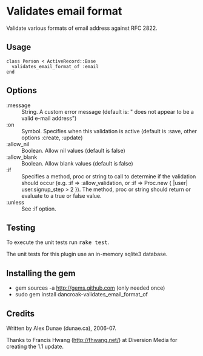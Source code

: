 Validates email format
======================

Validate various formats of email address against RFC 2822.

Usage
-----

    class Person < ActiveRecord::Base
      validates_email_format_of :email
    end

Options
-------

<dl>
	<dt>:message</dt>
    <dd>String. A custom error message (default is: " does not appear to be a valid e-mail address")
  <dt>:on</dt>
    <dd>Symbol. Specifies when this validation is active (default is :save, other options :create, :update)</dd>
  <dt>:allow_nil</dt>
    <dd>Boolean. Allow nil values (default is false)</dd>
  <dt>:allow_blank</dt>
    <dd>Boolean. Allow blank values (default is false)</dd>
  <dt>:if</dt>
    <dd>Specifies a method, proc or string to call to determine if the validation should occur (e.g. :if => :allow_validation, or :if => Proc.new { |user| user.signup_step > 2 }). The method, proc or string should return or evaluate to a true or false value.</dd>
  <dt>:unless</dt>
    <dd>See :if option.</dd>
</dl>

Testing
-------

To execute the unit tests run <tt>rake test</tt>.

The unit tests for this plugin use an in-memory sqlite3 database.

Installing the gem
------------------

* gem sources -a http://gems.github.com (only needed once)
* sudo gem install dancroak-validates\_email\_format\_of

Credits
-------

Written by Alex Dunae (dunae.ca), 2006-07.

Thanks to Francis Hwang (http://fhwang.net/) at Diversion Media for creating the 1.1 update.
